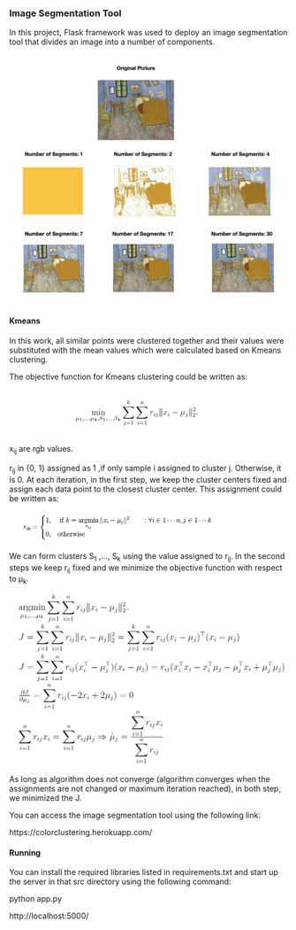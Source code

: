 ### Image Segmentation Tool 
<p align = "justify">
In this project,  Flask framework was used to deploy an image segmentation tool that divides an image into a number of components. 
</p>

#### 
<p align = "center">
	<img src = "https://github.com/rojinnew/image_segmentation/blob/master/segments2.png">
</p>

#### Kmeans 
In this work, all similar points were clustered together and their values were substituted with the mean values which were calculated based on Kmeans clustering.
<p>
The objective function for Kmeans clustering could be written as:
</p>
<p align = "center">
	<img src = "https://github.com/rojinnew/image_segmentation/blob/master/f1.png" width = 300>
</p>
<p>
x<sub>ij</sub> are rgb values.
</p>
r<sub>ij</sub> in {0, 1} assigned as 1 ,if only sample i assigned to cluster j. Otherwise, it is 0.  At each iteration, in the first step, we keep the cluster centers fixed and assign each data point to the closest cluster center. This assignment could be written as:
<p align = "center">
	<img src = "https://github.com/rojinnew/image_segmentation/blob/master/f2.png" width =600>
</p>
We can form clusters S<sub>1</sub> ,..., S<sub>k</sub> using the value assigned to r<sub>ij</sub>.
In the second steps we keep r<sub>ij</sub> fixed and we minimize the objective function with respect to &mu;<sub>k</sub>.
<p align = "center">
	<img src = "https://github.com/rojinnew/image_segmentation/blob/master/f3.png" width=500>
</p>
As long as algorithm does not converge (algorithm converges when the assignments are not changed or maximum iteration reached), in both step, we minimized the J.
<p>
You can access the image segmentation tool using the following link:
</p>
<p align = "left">
https://colorclustering.herokuapp.com/
</p>
 
#### Running 
You can install the required libraries listed in requirements.txt and start up the server in that src directory using the following command: 
 
python app.py 
 
http://localhost:5000/
